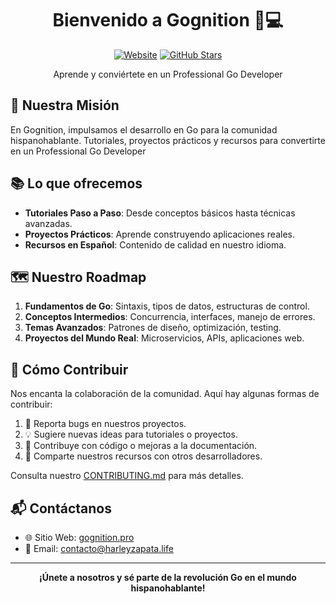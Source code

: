 <div align="center">
  

  # Bienvenido a Gognition 🐹💻

  [![Website](https://img.shields.io/badge/Website-gognition.pro-blue?style=for-the-badge)](https://www.gognition.pro)
  [![GitHub Stars](https://img.shields.io/github/stars/Gognition?style=for-the-badge)](https://github.com/Gognition)

  Aprende y conviértete en un Professional Go Developer
</div>

## 🚀 Nuestra Misión

En Gognition, impulsamos el desarrollo en Go para la comunidad hispanohablante.  Tutoriales, proyectos prácticos y recursos para convertirte en un Professional Go Developer

## 📚 Lo que ofrecemos

- **Tutoriales Paso a Paso**: Desde conceptos básicos hasta técnicas avanzadas.
- **Proyectos Prácticos**: Aprende construyendo aplicaciones reales.
- **Recursos en Español**: Contenido de calidad en nuestro idioma.

## 🗺️ Nuestro Roadmap

1. **Fundamentos de Go**: Sintaxis, tipos de datos, estructuras de control.
2. **Conceptos Intermedios**: Concurrencia, interfaces, manejo de errores.
3. **Temas Avanzados**: Patrones de diseño, optimización, testing.
4. **Proyectos del Mundo Real**: Microservicios, APIs, aplicaciones web.

## 🤝 Cómo Contribuir

Nos encanta la colaboración de la comunidad. Aquí hay algunas formas de contribuir:

1. 🐛 Reporta bugs en nuestros proyectos.
2. 💡 Sugiere nuevas ideas para tutoriales o proyectos.
3. 📝 Contribuye con código o mejoras a la documentación.
4. 🌟 Comparte nuestros recursos con otros desarrolladores.

Consulta nuestro [CONTRIBUTING.md](CONTRIBUTING.md) para más detalles.

## 📬 Contáctanos

- 🌐 Sitio Web: [gognition.pro](https://www.gognition.pro/)
- 📧 Email: contacto@harleyzapata.life

---

<div align="center">
  <strong>¡Únete a nosotros y sé parte de la revolución Go en el mundo hispanohablante!</strong>
</div>
